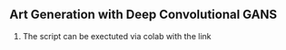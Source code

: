 ## Art Generation with Deep Convolutional GANS
1. The script can be exectuted via colab with the link
